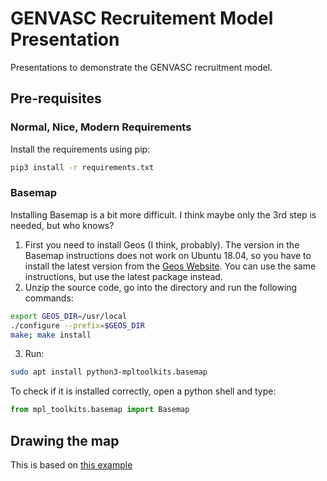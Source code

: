 # GENVASC Recruitement Model Presentation

Presentations to demonstrate the GENVASC recruitment model.

## Pre-requisites

### Normal, Nice, Modern Requirements

Install the requirements using pip:

```bash
pip3 install -r requirements.txt
```

### Basemap

Installing Basemap is a bit more difficult.  I think maybe only the 3rd step is needed, but who knows?

1. First you need to install Geos (I think, probably).  The version in the Basemap instructions does not
work on Ubuntu 18.04, so you have to install the latest version from the [Geos Website](https://trac.osgeo.org/geos/).
You can use the same instructions, but use the latest package instead.
2. Unzip the source code, go into the directory and run the following commands:
```bash
export GEOS_DIR=/usr/local
./configure --prefix=$GEOS_DIR
make; make install
```
3. Run:

```bash
sudo apt install python3-mpltoolkits.basemap
```

To check if it is installed correctly, open a python shell and type:

```python
from mpl_toolkits.basemap import Basemap
```

## Drawing the map

This is based on [this example](http://www.datadependence.com/2016/06/creating-map-visualisations-in-python/)

